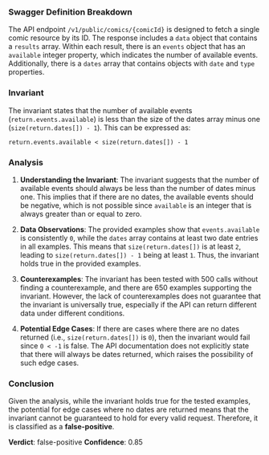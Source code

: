 ### Swagger Definition Breakdown
The API endpoint `/v1/public/comics/{comicId}` is designed to fetch a single comic resource by its ID. The response includes a `data` object that contains a `results` array. Within each result, there is an `events` object that has an `available` integer property, which indicates the number of available events. Additionally, there is a `dates` array that contains objects with `date` and `type` properties.

### Invariant
The invariant states that the number of available events (`return.events.available`) is less than the size of the dates array minus one (`size(return.dates[]) - 1`). This can be expressed as:

`return.events.available < size(return.dates[]) - 1`

### Analysis
1. **Understanding the Invariant**: The invariant suggests that the number of available events should always be less than the number of dates minus one. This implies that if there are no dates, the available events should be negative, which is not possible since `available` is an integer that is always greater than or equal to zero.

2. **Data Observations**: The provided examples show that `events.available` is consistently `0`, while the `dates` array contains at least two date entries in all examples. This means that `size(return.dates[])` is at least `2`, leading to `size(return.dates[]) - 1` being at least `1`. Thus, the invariant holds true in the provided examples.

3. **Counterexamples**: The invariant has been tested with 500 calls without finding a counterexample, and there are 650 examples supporting the invariant. However, the lack of counterexamples does not guarantee that the invariant is universally true, especially if the API can return different data under different conditions.

4. **Potential Edge Cases**: If there are cases where there are no dates returned (i.e., `size(return.dates[])` is `0`), then the invariant would fail since `0 < -1` is false. The API documentation does not explicitly state that there will always be dates returned, which raises the possibility of such edge cases.

### Conclusion
Given the analysis, while the invariant holds true for the tested examples, the potential for edge cases where no dates are returned means that the invariant cannot be guaranteed to hold for every valid request. Therefore, it is classified as a **false-positive**.

**Verdict**: false-positive
**Confidence**: 0.85
